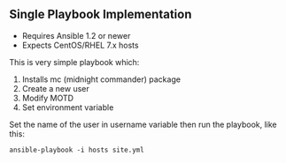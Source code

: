 ## Single Playbook Implementation

- Requires Ansible 1.2 or newer
- Expects CentOS/RHEL 7.x hosts

This is very simple playbook which:
1. Installs mc (midnight commander) package
2. Create a new user
3. Modify MOTD
4. Set environment variable

Set the name of the user in username variable then run the playbook, like this:

	ansible-playbook -i hosts site.yml
